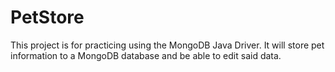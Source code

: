 # PetStore
This project is for practicing using the MongoDB Java Driver. It will store pet information to a MongoDB database and be able to edit said data.
